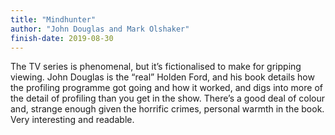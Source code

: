 ```yaml
---
title: "Mindhunter"
author: "John Douglas and Mark Olshaker"
finish-date: 2019-08-30
---
```


The TV series is phenomenal, but it’s fictionalised to make for gripping viewing.
John Douglas is the “real” Holden Ford, and his book details how the profiling programme got going and how it worked, and digs into more of the detail of profiling than you get in the show.
There’s a good deal of colour and, strange enough given the horrific crimes, personal warmth in the book.
Very interesting and readable.
